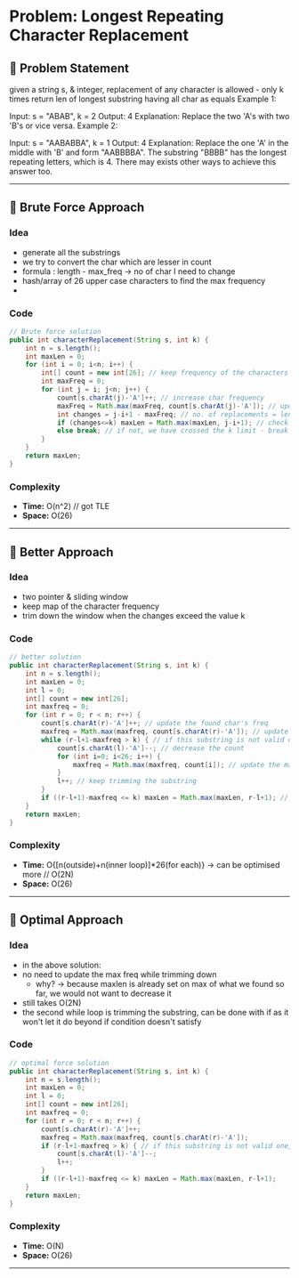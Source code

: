 # Problem: Longest Repeating Character Replacement

## 📄 Problem Statement
given a string s, & integer, replacement of any character is allowed - only k times
return len of longest substring having all char as equals
Example 1:

Input: s = "ABAB", k = 2
Output: 4
Explanation: Replace the two 'A's with two 'B's or vice versa.
Example 2:

Input: s = "AABABBA", k = 1
Output: 4
Explanation: Replace the one 'A' in the middle with 'B' and form "AABBBBA".
The substring "BBBB" has the longest repeating letters, which is 4.
There may exists other ways to achieve this answer too.

---

## 🧠 Brute Force Approach
### Idea
- generate all the substrings
- we try to convert the char which are lesser in count
- formula : length - max_freq -> no of char I need to change
- hash/array of 26 upper case characters to find the max frequency
- 

### Code
```java
// Brute force solution
public int characterReplacement(String s, int k) {
    int n = s.length();
    int maxLen = 0;
    for (int i = 0; i<n; i++) {
        int[] count = new int[26]; // keep frequency of the characters
        int maxFreq = 0;
        for (int j = i; j<n; j++) {
            count[s.charAt(j)-'A']++; // increase char frequency
            maxFreq = Math.max(maxFreq, count[s.charAt(j)-'A']); // update maxfreq
            int changes = j-i+1 - maxFreq; // no. of replacements = length - maxfreq
            if (changes<=k) maxLen = Math.max(maxLen, j-i+1); // check if the changes are within k limit, if yes, max len can be updated
            else break; // if not, we have crossed the k limit - break the loop
        }
    }
    return maxLen;
}
```

### Complexity
- **Time:** O(n^2) // got TLE
- **Space:** O(26)

---

## 🧪 Better Approach
### Idea
- two pointer & sliding window
- keep map of the character frequency
- trim down the window when the changes exceed the value k

### Code
```java
// better solution
public int characterReplacement(String s, int k) {
    int n = s.length();
    int maxLen = 0;
    int l = 0;
    int[] count = new int[26];
    int maxfreq = 0;
    for (int r = 0; r < n; r++) {
        count[s.charAt(r)-'A']++; // update the found char's freq
        maxfreq = Math.max(maxfreq, count[s.charAt(r)-'A']); // update max freq
        while (r-l+1-maxfreq > k) { // if this substring is not valid one, we trim it down
            count[s.charAt(l)-'A']--; // decrease the count
            for (int i=0; i<26; i++) {
                maxfreq = Math.max(maxfreq, count[i]); // update the max freq change
            }
            l++; // keep trimming the substring
        }
        if ((r-l+1)-maxfreq <= k) maxLen = Math.max(maxLen, r-l+1); // update the max len if the substring is valid
    }
    return maxLen;
}
```

### Complexity
- **Time:** O{[n(outside)+n(inner loop)]*26(for each)} -> can be optimised more // O(2N)
- **Space:** O(26)

---

## 🧪 Optimal Approach
### Idea
- in the above solution:
- no need to update the max freq while trimming down
  - why? -> because maxlen is already set on max of what we found so far, we would not want to decrease it
- still takes O(2N)
- the second while loop is trimming the substring, can be done with if as it won't let it do beyond if condition doesn't satisfy

### Code
```java
// optimal force solution
public int characterReplacement(String s, int k) {
    int n = s.length();
    int maxLen = 0;
    int l = 0;
    int[] count = new int[26];
    int maxfreq = 0;
    for (int r = 0; r < n; r++) {
        count[s.charAt(r)-'A']++;
        maxfreq = Math.max(maxfreq, count[s.charAt(r)-'A']);
        if (r-l+1-maxfreq > k) { // if this substring is not valid one, we trim it down
            count[s.charAt(l)-'A']--;
            l++;
        }
        if ((r-l+1)-maxfreq <= k) maxLen = Math.max(maxLen, r-l+1);
    }
    return maxLen;
}
```

### Complexity
- **Time:** O(N)
- **Space:** O(26)

---